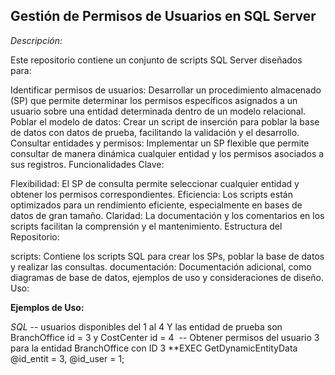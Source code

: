 ## Gestión de Permisos de Usuarios en SQL Server
*Descripción:*

Este repositorio contiene un conjunto de scripts SQL Server diseñados para:

Identificar permisos de usuarios: Desarrollar un procedimiento almacenado (SP) que permite determinar los permisos específicos asignados a un usuario sobre una entidad determinada dentro de un modelo relacional.
Poblar el modelo de datos: Crear un script de inserción para poblar la base de datos con datos de prueba, facilitando la validación y el desarrollo.
Consultar entidades y permisos: Implementar un SP flexible que permite consultar de manera dinámica cualquier entidad y los permisos asociados a sus registros.
Funcionalidades Clave:

Flexibilidad: El SP de consulta permite seleccionar cualquier entidad y obtener los permisos correspondientes.
Eficiencia: Los scripts están optimizados para un rendimiento eficiente, especialmente en bases de datos de gran tamaño.
Claridad: La documentación y los comentarios en los scripts facilitan la comprensión y el mantenimiento.
Estructura del Repositorio:

scripts: Contiene los scripts SQL para crear los SPs, poblar la base de datos y realizar las consultas.
documentación: Documentación adicional, como diagramas de base de datos, ejemplos de uso y consideraciones de diseño.
Uso:

**Ejemplos de Uso:**

*SQL*
-- usuarios disponibles del 1 al 4 Y las entidad de prueba son BranchOffice id = 3 y CostCenter id = 4  
-- Obtener permisos del usuario 3 para la entidad BranchOffice con ID 3
**EXEC GetDynamicEntityData @id_entit = 3, @id_user = 1;

  

